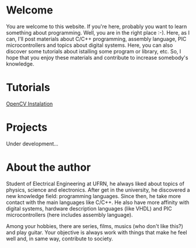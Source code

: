 # Welcome
You are welcome to this website. If you're here, probably you want to learn something about programming. Well, you are in the right place :-). Here, as I can, I'll post materials about C/C++ programming, assembly language, PIC microcontrollers and topics about digital systems. Here, you can also discover some tutorials about istalling some program or library, etc. So, I hope that you enjoy these materials and contribute to increase somebody's knowledge. 

# Tutorials
[OpenCV Instalation](tutorials/tutorial_install_opencv.md)

# Projects
Under development...

# About the author
Student of Electrical Engineering at UFRN, he always liked about topics of physics, science and electronics. After get in the university, he discovered a new knowledge field: programming languages. Since then, he take more contact with the main languages like C/C++. He also have more affinity with digital systems, hardware description languages (like VHDL) and PIC microcontrollers (here includes assembly language).

Among your hobbies, there are series, films, musics (who don't like this?) and play guitar. Your objective is always work with things that make he feel well and, in same way, contribute to society.
